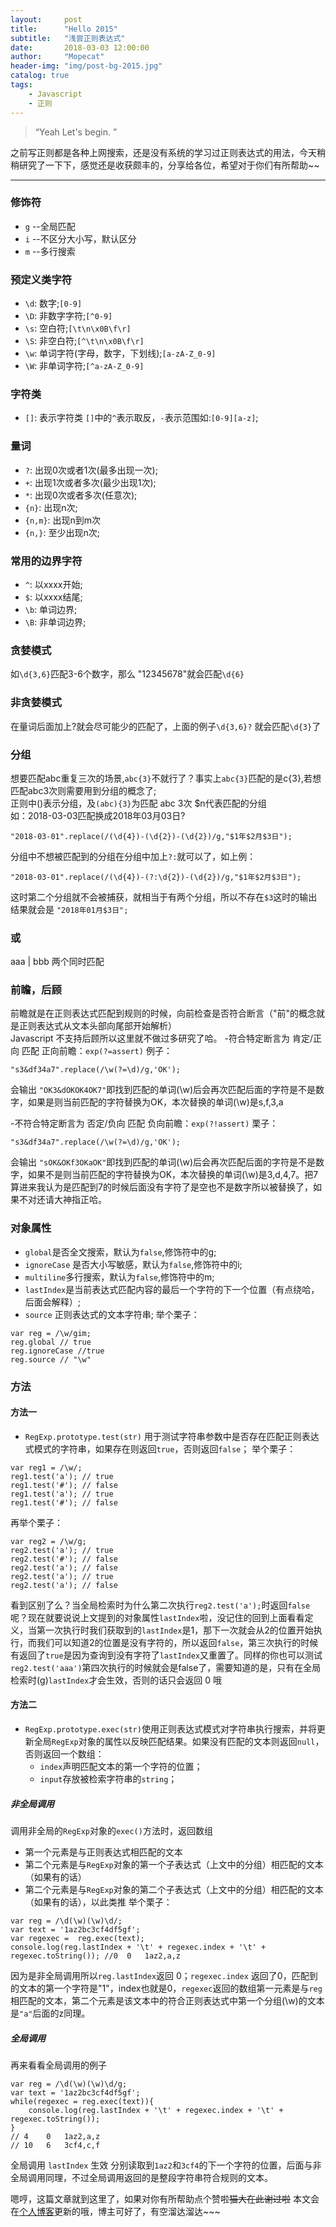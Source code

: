 ```yaml
---
layout:     post
title:      "Hello 2015"
subtitle:   "浅尝正则表达式"
date:       2018-03-03 12:00:00
author:     "Mopecat"
header-img: "img/post-bg-2015.jpg"
catalog: true
tags:
    - Javascript
    - 正则
---
```


> “Yeah Let's begin. ”


之前写正则都是各种上网搜索，还是没有系统的学习过正则表达式的用法，今天稍稍研究了一下下，感觉还是收获颇丰的，分享给各位，希望对于你们有所帮助~~
*********
### 修饰符 
* `g` --全局匹配
* `i` --不区分大小写，默认区分
* `m` --多行搜索


### 预定义类字符
* `\d`: 数字;`[0-9]`
* `\D`: 非数字字符;`[^0-9]`
* `\s`: 空白符;`[\t\n\x0B\f\r]`
* `\S`: 非空白符;`[^\t\n\x0B\f\r]`
* `\w`: 单词字符(字母，数字，下划线);`[a-zA-Z_0-9]`
* `\W`: 非单词字符;`[^a-zA-Z_0-9]`



### 字符类
* `[]`: 表示字符类 `[]`中的`^`表示取反，`-`表示范围如:`[0-9][a-z]`;

### 量词
* `?`: 出现0次或者1次(最多出现一次);
* `+`: 出现1次或者多次(最少出现1次);
* `*`: 出现0次或者多次(任意次);
* `{n}`: 出现n次;
* `{n,m}`: 出现n到m次
* `{n,}`: 至少出现n次;

### 常用的边界字符
* `^`: 以xxxx开始;
* `$`: 以xxxx结尾;
* `\b`: 单词边界;
* `\B`: 非单词边界;

### 贪婪模式
如`\d{3,6}`匹配3-6个数字，那么 "12345678"就会匹配`\d{6}`

### 非贪婪模式
在量词后面加上?就会尽可能少的匹配了，上面的例子`\d{3,6}?` 就会匹配`\d{3}`了

### 分组
想要匹配abc重复三次的场景,`abc{3}`不就行了？事实上`abc{3}`匹配的是c{3},若想匹配abc3次则需要用到分组的概念了;  
正则中()表示分组，及`(abc){3}`为匹配 abc 3次
  $n代表匹配的分组  
  如：2018-03-03匹配换成2018年03月03日?  
```
"2018-03-01".replace(/(\d{4})-(\d{2})-(\d{2})/g,"$1年$2月$3日");
```
分组中不想被匹配到的分组在分组中加上`?:`就可以了，如上例：

```
"2018-03-01".replace(/(\d{4})-(?:\d{2})-(\d{2})/g,"$1年$2月$3日");
```
这时第二个分组就不会被捕获，就相当于有两个分组，所以不存在`$3`这时的输出结果就会是 `"2018年01月$3日";`


### 或 
aaa | bbb 两个同时匹配


### 前瞻，后顾
前瞻就是在正则表达式匹配到规则的时候，向前检查是否符合断言（"前"的概念就是正则表达式从文本头部向尾部开始解析）  
Javascript 不支持后顾所以这里就不做过多研究了哈。
-符合特定断言为 肯定/正向 匹配
正向前瞻：`exp(?=assert)`
例子：

```
"s3&df34a7".replace(/\w(?=\d)/g,'OK');
```
会输出 `"OK3&dOKOK4OK7"`即找到匹配的单词(\w)后会再次匹配后面的字符是不是数字，如果是则当前匹配的字符替换为OK，本次替换的单词(\w)是s,f,3,a

-不符合特定断言为 否定/负向 匹配
负向前瞻：`exp(?!assert)`
栗子：

```
"s3&df34a7".replace(/\w(?=\d)/g,'OK');
```
会输出 `"sOK&OKf3OKaOK"`即找到匹配的单词(\w)后会再次匹配后面的字符是不是数字，如果不是则当前匹配的字符替换为OK，本次替换的单词(\w)是3,d,4,7。把7算进来我认为是匹配到7的时候后面没有字符了是空也不是数字所以被替换了，如果不对还请大神指正哈。
### 对象属性
- `global`是否全文搜索，默认为`false`,修饰符中的g;
- `ignoreCase` 是否大小写敏感，默认为`false`,修饰符中的i;
- `multiline`多行搜索，默认为`false`,修饰符中的m;
- `lastIndex`是当前表达式匹配内容的最后一个字符的下一个位置（有点绕哈，后面会解释）;
- `source` 正则表达式的文本字符串;
举个栗子：

```
var reg = /\w/gim;
reg.global // true
reg.ignoreCase //true
reg.source // "\w"
```
### 方法
#### 方法一
- `RegExp.prototype.test(str)` 用于测试字符串参数中是否存在匹配正则表达式模式的字符串，如果存在则返回`true`，否则返回`false`；
举个栗子： 

```
var reg1 = /\w/;
reg1.test('a'); // true
reg1.test('#'); // false
reg1.test('a'); // true
reg1.test('#'); // false
```

再举个栗子：
```
var reg2 = /\w/g;
reg2.test('a'); // true
reg2.test('#'); // false
reg2.test('a'); // false 
reg2.test('a'); // true
reg2.test('a'); // false 
```
看到区别了么？当全局检索时为什么第二次执行`reg2.test('a');`时返回`false`呢？现在就要说说上文提到的对象属性`lastIndex`啦，没记住的回到上面看看定义，当第一次执行时我们获取到的`lastIndex`是1，那下一次就会从2的位置开始执行，而我们可以知道2的位置是没有字符的，所以返回`false`，第三次执行的时候有返回了`true`是因为查询到没有字符了`lastIndex`又重置了。同样的你也可以测试`reg2.test('aaa')`第四次执行的时候就会是false了，需要知道的是，只有在全局检索时(g)`lastIndex`才会生效，否则的话只会返回 0 哦
#### 方法二
- `RegExp.prototype.exec(str)`使用正则表达式模式对字符串执行搜索，并将更新全局`RegExp`对象的属性以反映匹配结果。如果没有匹配的文本则返回`null`，否则返回一个数组：
    - `index`声明匹配文本的第一个字符的位置；
    - `input`存放被检索字符串的`string`；
##### 非全局调用
调用非全局的`RegExp`对象的`exec()`方法时，返回数组
- 第一个元素是与正则表达式相匹配的文本
- 第二个元素是与`RegExp`对象的第一个子表达式（上文中的分组）相匹配的文本（如果有的话）
- 第二个元素是与`RegExp`对象的第二个子表达式（上文中的分组）相匹配的文本（如果有的话），以此类推
举个栗子：

```
var reg = /\d(\w)(\w)\d/;
var text = '1az2bc3cf4df5gf';
var regexec =  reg.exec(text);
console.log(reg.lastIndex + '\t' + regexec.index + '\t' + regexec.toString()); //0	0	1az2,a,z
```
因为是非全局调用所以`reg.lastIndex`返回 0；`regexec.index` 返回了0，匹配到的文本的第一个字符是"1"，index也就是0，`regexec`返回的数组第一元素是与`reg`相匹配的文本，第二个元素是该文本中的符合正则表达式中第一个分组(\w)的文本是`"a"`后面的z同理。
##### 全局调用
再来看看全局调用的例子

```
var reg = /\d(\w)(\w)\d/g;
var text = '1az2bc3cf4df5gf';
while(regexec = reg.exec(text)){
	console.log(reg.lastIndex + '\t' + regexec.index + '\t' + regexec.toString()); 
}
// 4	0	1az2,a,z
// 10	6	3cf4,c,f
```
全局调用 `lastIndex` 生效 分别读取到`1az2`和`3cf4`的下一个字符的位置，后面与非全局调用同理，不过全局调用返回的是整段字符串符合规则的文本。

嗯哼，这篇文章就到这里了，如果对你有所帮助点个赞啦~~猫大在此谢过啦~~
本文会在[个人博客][1]更新的哦，博主可好了，有空溜达溜达~~~


[1]: https://mopecat.cn/



